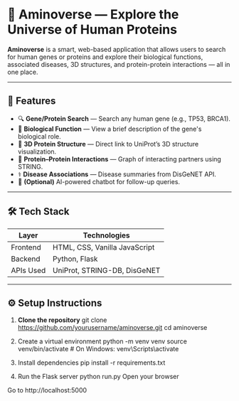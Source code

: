 # 🧬 Aminoverse — Explore the Universe of Human Proteins

**Aminoverse** is a smart, web-based application that allows users to search for human genes or proteins and explore their biological functions, associated diseases, 3D structures, and protein-protein interactions — all in one place.

---

## 🚀 Features

- 🔍 **Gene/Protein Search** — Search any human gene (e.g., TP53, BRCA1).
- 🧠 **Biological Function** — View a brief description of the gene's biological role.
- 🧬 **3D Protein Structure** — Direct link to UniProt’s 3D structure visualization.
- 🔗 **Protein–Protein Interactions** — Graph of interacting partners using STRING.
- ⚕️ **Disease Associations** — Disease summaries from DisGeNET API.
- 💬 **(Optional)** AI-powered chatbot for follow-up queries.

---

## 🛠️ Tech Stack

| Layer       | Technologies                  |
|-------------|-------------------------------|
| Frontend    | HTML, CSS, Vanilla JavaScript |
| Backend     | Python, Flask                 |
| APIs Used   | UniProt, STRING-DB, DisGeNET  |

---

## ⚙️ Setup Instructions

1. **Clone the repository**
   git clone https://github.com/yourusername/aminoverse.git
   cd aminoverse
2. Create a virtual environment
python -m venv venv
source venv/bin/activate  # On Windows: venv\Scripts\activate


3. Install dependencies
pip install -r requirements.txt


4. Run the Flask server
python run.py
Open your browser

Go to http://localhost:5000